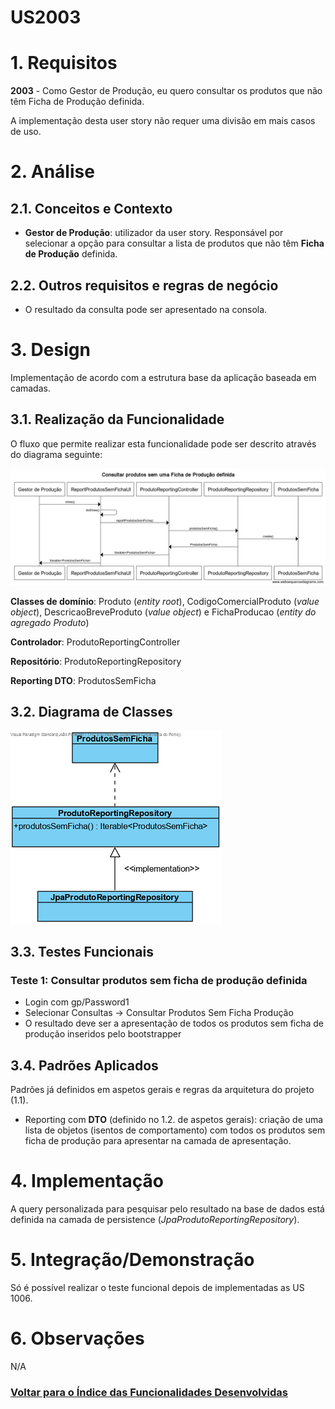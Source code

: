 **US2003**
=======================================

# 1. Requisitos

**2003** - Como Gestor de Produção, eu quero consultar os produtos que não têm Ficha de Produção definida.

A implementação desta user story não requer uma divisão em mais casos de uso.

# 2. Análise

## 2.1. Conceitos e Contexto

* **Gestor de Produção**: utilizador da user story. Responsável por selecionar a opção para consultar a lista de produtos que não têm **Ficha de Produção** definida.

## 2.2. Outros requisitos e regras de negócio

* O resultado da consulta pode ser apresentado na consola.

# 3. Design

Implementação de acordo com a estrutura base da aplicação baseada em camadas.

## 3.1. Realização da Funcionalidade

O fluxo que permite realizar esta funcionalidade pode ser descrito através do diagrama seguinte:

![SD Consultar produtos sem Ficha Produção](./US2003_SD.png)

**Classes de domínio**: Produto (*entity root*), CodigoComercialProduto (*value object*), DescricaoBreveProduto (*value object*) e FichaProducao (*entity do agregado Produto*)

**Controlador**: ProdutoReportingController

**Repositório**: ProdutoReportingRepository

**Reporting DTO**: ProdutosSemFicha

## 3.2. Diagrama de Classes

![CD Consultar produtos sem Ficha Produção](./US2003_CD.png)

## 3.3. Testes Funcionais

### **Teste 1:** Consultar produtos sem ficha de produção definida

- Login com gp/Password1
- Selecionar Consultas -> Consultar Produtos Sem Ficha Produção
- O resultado deve ser a apresentação de todos os produtos sem ficha de produção inseridos pelo bootstrapper

## 3.4. Padrões Aplicados

Padrões já definidos em aspetos gerais e regras da arquitetura do projeto (1.1).

* Reporting com **DTO** (definido no 1.2. de aspetos gerais): criação de uma lista de objetos (isentos de comportamento) com todos os produtos sem ficha de produção para apresentar na camada de apresentação.

# 4. Implementação

A query personalizada para pesquisar pelo resultado na base de dados está definida na camada de persistence (*JpaProdutoReportingRepository*).

# 5. Integração/Demonstração

Só é possível realizar o teste funcional depois de implementadas as US 1006.

# 6. Observações

N/A

### [**Voltar para o Índice das Funcionalidades Desenvolvidas**](../ListaFuncionalidades.md)
